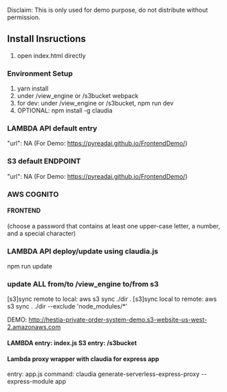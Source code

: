Disclaim: This is only used for demo purpose, do not distribute without permission.
## Install Insructions
1. open index.html directly
### Environment Setup
1. yarn install
2. under /view_engine or /s3bucket webpack
3. for dev: under /view_engine or /s3bucket, npm run dev
4. OPTIONAL: npm install -g claudia

### LAMBDA API default entry
"url": NA (For Demo: https://pyreadai.github.io/FrontendDemo/)
### S3 default ENDPOINT
"url": NA (For Demo: https://pyreadai.github.io/FrontendDemo/)

### AWS COGNITO

#### FRONTEND
(choose a password that contains at least one upper-case letter, a number, and a special character)

### LAMBDA API deploy/update using claudia.js
npm run update

### update ALL from/to /view_engine to/from s3 
[s3]sync remote to local: aws s3 sync ./dir .
[s3]sync local to remote: aws s3 sync . ./dir --exclude 'node_modules/*'

DEMO: http://hestia-private-order-system-demo.s3-website-us-west-2.amazonaws.com

#### LAMBDA entry: index.js S3 entry: /s3bucket

#### Lambda proxy wrapper with claudia for express app
entry: app.js
command: claudia generate-serverless-express-proxy --express-module app
